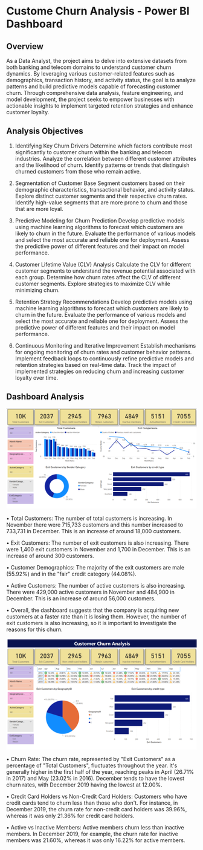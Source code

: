 # Custome Churn Analysis - Power BI Dashboard

## Overview
As a Data Analyst, the project aims to delve into extensive datasets from both banking and telecom domains to understand customer churn dynamics. By leveraging various customer-related features such as demographics, transaction history, and activity status, the goal is to analyze patterns and build predictive models capable of forecasting customer churn. Through comprehensive data analysis, feature engineering, and model development, the project seeks to empower businesses with actionable insights to implement targeted retention strategies and enhance customer loyalty.

## Analysis Objectives
1. Identifying Key Churn Drivers
Determine which factors contribute most significantly to customer churn within the banking and telecom industries. Analyze the correlation between different customer attributes and the likelihood of churn. Identify patterns or trends that distinguish churned customers from those who remain active.

2. Segmentation of Customer Base
Segment customers based on their demographic characteristics, transactional behavior, and activity status. Explore distinct customer segments and their respective churn rates. Identify high-value segments that are more prone to churn and those that are more loyal.

3. Predictive Modeling for Churn Prediction
Develop predictive models using machine learning algorithms to forecast which customers are likely to churn in the future. Evaluate the performance of various models and select the most accurate and reliable one for deployment. Assess the predictive power of different features and their impact on model performance.

4. Customer Lifetime Value (CLV) Analysis
Calculate the CLV for different customer segments to understand the revenue potential associated with each group. Determine how churn rates affect the CLV of different customer segments. Explore strategies to maximize CLV while minimizing churn.

5. Retention Strategy Recommendations
Develop predictive models using machine learning algorithms to forecast which customers are likely to churn in the future. Evaluate the performance of various models and select the most accurate and reliable one for deployment. Assess the predictive power of different features and their impact on model performance.

6. Continuous Monitoring and Iterative Improvement
Establish mechanisms for ongoing monitoring of churn rates and customer behavior patterns. Implement feedback loops to continuously refine predictive models and retention strategies based on real-time data. Track the impact of implemented strategies on reducing churn and increasing customer loyalty
over time.

## Dashboard Analysis
![Dashboard Snapshot](Snapshot_Churn_1.png)

• Total Customers: The number of total customers is increasing. In November there were 715,733 customers and this number increased to 733,731 in December. This is an increase of around 18,000 customers.

• Exit Customers: The number of exit customers is also increasing. There were 1,400 exit customers in November and 1,700 in December. This is an increase of around 300 customers.

• Customer Demographics: The majority of the exit customers are male (55.92%) and in the "fair" credit category (44.08%).

• Active Customers: The number of active customers is also increasing. There were 429,000 active customers in November and 484,900 in December. This is an increase of around 56,000 customers.

• Overall, the dashboard suggests that the company is acquiring new customers at a faster rate than it is losing them. However, the number of exit customers is also increasing, so it is important to investigate the reasons for this churn.

![Dashboard Snapshot](Snapshot_Churn_2.png)

• Churn Rate: The churn rate, represented by "Exit Customers" as a percentage of "Total Customers", fluctuates throughout the year. It's generally higher in the first half of the year, reaching peaks in April (26.71% in 2017) and May (23.02% in 2016). December tends to have the lowest churn rates, with December 2019 having the lowest at 12.00%.

• Credit Card Holders vs Non-Credit Card Holders: Customers who have credit cards tend to churn less than those who don't. For instance, in December 2019, the churn rate for non-credit card holders was 39.96%, whereas it was only 21.36% for credit card holders.

• Active vs Inactive Members: Active members churn less than inactive members. In December 2019, for example, the churn rate for inactive members was 21.60%, whereas it was only 16.22% for active members.
